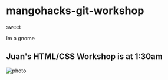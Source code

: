 # mangohacks-git-workshop
sweet

Im a gnome
## Juan's HTML/CSS Workshop is at 1:30am

![photo](https://media.giphy.com/media/XreQmk7ETCak0/giphy.gif)
